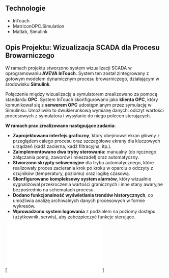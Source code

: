
## Technologie
- InTouch
- MatriconOPC.Simulation
- Matlab, Simulink

## **Opis Projektu: Wizualizacja SCADA dla Procesu Browarniczego**

W ramach projektu stworzono system wizualizacji SCADA w oprogramowaniu **AVEVA InTouch**. System ten został zintegrowany z gotowym modelem dynamicznym procesu browarniczego, działającym w środowisku **Simulink**.

Połączenie między wizualizacją a symulatorem zrealizowano za pomocą standardu **OPC**. System InTouch skonfigurowano jako **klienta OPC**, który komunikował się z **serwerem OPC** udostępnianym przez symulację w Simulinku. Umożliwiło to dwukierunkową wymianę danych: odczyt wartości procesowych z symulatora i wysyłanie do niego poleceń sterujących.

**W ramach prac zrealizowano następujące zadania:**

*   **Zaprojektowano interfejs graficzny**, który obejmował ekran główny z przeglądem całego procesu oraz szczegółowe ekrany dla kluczowych urządzeń (kadź zacierna, kadź filtracyjna, itp.).
*   **Zaimplementowano dwa tryby sterowania:** manualny (do ręcznego załączania pomp, zaworów i mieszadeł) oraz automatyczny.
*   **Stworzono skrypty sekwencyjne** dla trybu automatycznego, które realizowały proces zacierania krok po kroku w oparciu o odczyty z czujników (temperatury, poziomu) oraz logikę czasową.
*   **Skonfigurowano kompleksowy system alarmów**, który wizualnie sygnalizował przekroczenia wartości granicznych i inne stany awaryjne bezpośrednio na schematach procesu.
*   **Dodano funkcjonalność wyświetlania trendów historycznych**, co umożliwia analizę archiwalnych danych procesowych w formie wykresów.
*   **Wprowadzono system logowania** z podziałem na poziomy dostępu (użytkownik, serwis), aby zabezpieczyć funkcje sterujące.


[![dokumentacjia PDF](SCADA_Browar_Paweł_Kwiatkowski_Szymon_Gołas.pdf)]
